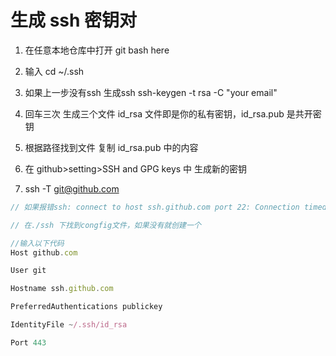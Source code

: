 # 生成 ssh 密钥对

1. 在任意本地仓库中打开
   git bash here

2. 输入
   cd ~/.ssh

3. 如果上一步没有ssh 生成ssh
   ssh-keygen -t rsa -C "your email"

4. 回车三次 生成三个文件
   id_rsa 文件即是你的私有密钥，id_rsa.pub 是共开密钥

5. 根据路径找到文件
   复制 id_rsa.pub 中的内容

6. 在 github>setting>SSH and GPG keys 中
   生成新的密钥

7. ssh -T git@github.com

```js
// 如果报错ssh: connect to host ssh.github.com port 22: Connection timed out

// 在./ssh 下找到congfig文件，如果没有就创建一个

//输入以下代码
Host github.com

User git

Hostname ssh.github.com

PreferredAuthentications publickey

IdentityFile ~/.ssh/id_rsa

Port 443
```
